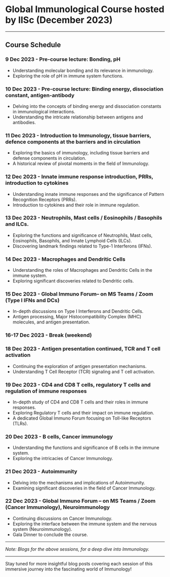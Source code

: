 # Global Immunological Course hosted by IISc (December 2023)

---

## Course Schedule

### **9 Dec 2023** - Pre-course lecture: Bonding, pH
- Understanding molecular bonding and its relevance in immunology.
- Exploring the role of pH in immune system functions.

### **10 Dec 2023** - Pre-course lecture: Binding energy, dissociation constant, antigen-antibody
- Delving into the concepts of binding energy and dissociation constants in immunological interactions.
- Understanding the intricate relationship between antigens and antibodies.

### **11 Dec 2023** - Introduction to Immunology, tissue barriers, defence components at the barriers and in circulation
- Exploring the basics of immunology, including tissue barriers and defense components in circulation.
- A historical review of pivotal moments in the field of Immunology.

### **12 Dec 2023** - Innate immune response introduction, PRRs, introduction to cytokines
- Understanding innate immune responses and the significance of Pattern Recognition Receptors (PRRs).
- Introduction to cytokines and their role in immune regulation.

### **13 Dec 2023** - Neutrophils, Mast cells / Eosinophils / Basophils and ILCs.
- Exploring the functions and significance of Neutrophils, Mast cells, Eosinophils, Basophils, and Innate Lymphoid Cells (ILCs).
- Discovering landmark findings related to Type-1 Interferons (IFNs).

### **14 Dec 2023** - Macrophages and Dendritic Cells
- Understanding the roles of Macrophages and Dendritic Cells in the immune system.
- Exploring significant discoveries related to Dendritic cells.

### **15 Dec 2023** - Global Immuno Forum– on MS Teams / Zoom (Type I IFNs and DCs)
- In-depth discussions on Type I Interferons and Dendritic Cells.
- Antigen processing, Major Histocompatibility Complex (MHC) molecules, and antigen presentation.

### **16-17 Dec 2023** - Break (weekend)

### **18 Dec 2023** - Antigen presentation continued, TCR and T cell activation
- Continuing the exploration of antigen presentation mechanisms.
- Understanding T Cell Receptor (TCR) signaling and T cell activation.
  
### **19 Dec 2023** - CD4 and CD8 T cells, regulatory T cells and regulation of immune responses
- In-depth study of CD4 and CD8 T cells and their roles in immune responses.
- Exploring Regulatory T cells and their impact on immune regulation.
- A dedicated Global Immuno Forum focusing on Toll-like Receptors (TLRs).

### **20 Dec 2023** - B cells, Cancer immunology
- Understanding the functions and significance of B cells in the immune system.
- Exploring the intricacies of Cancer Immunology.

### **21 Dec 2023** - Autoimmunity
- Delving into the mechanisms and implications of Autoimmunity.
- Examining significant discoveries in the field of Cancer Immunology.

### **22 Dec 2023** - Global Immuno Forum – on MS Teams / Zoom (Cancer Immunology), Neuroimmunology
- Continuing discussions on Cancer Immunology.
- Exploring the interface between the immune system and the nervous system (Neuroimmunology).
- Gala Dinner to conclude the course.

---

*Note: Blogs for the above sessions, for a deep dive into Immunology.*

---

Stay tuned for more insightful blog posts covering each session of this immersive journey into the fascinating world of Immunology!
